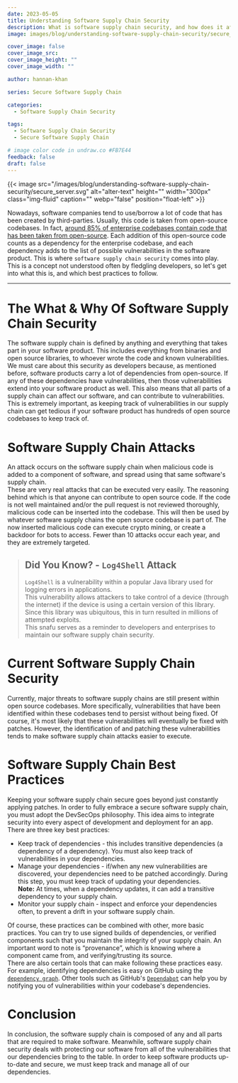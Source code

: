 ```yaml
---
date: 2023-05-05
title: Understanding Software Supply Chain Security
description: What is software supply chain security, and how does it affect your projects?
image: images/blog/understanding-software-supply-chain-security/secure_server.svg

cover_image: false
cover_image_src:
cover_image_height: ""
cover_image_width: ""

author: hannan-khan

series: Secure Software Supply Chain

categories:
  - Software Supply Chain Security

tags:
  - Software Supply Chain Security
  - Secure Software Supply Chain

# image color code in undraw.co #FB7E44
feedback: false
draft: false
---
```


{{< image src="/images/blog/understanding-software-supply-chain-security/secure_server.svg" alt="alter-text" height=""
width="300px" class="img-fluid" caption="" webp="false" position="float-left" >}}

Nowadays, software companies tend to use/borrow a lot of code that has been created by third-parties. Usually, this code
is taken from open-source codebases. In fact,
<a href="https://venturebeat.com/entrepreneur/synopsys-84-of-codebases-contain-an-open-source-vulnerability/" target="_blank">
around 85% of enterprise codebases contain code that has been taken
from open-source</a>. Each addition of this open-source code counts as a dependency for the enterprise codebase, and
each dependency adds to the list of possible vulnerabilities in the software product. This is
where `software supply chain security` comes into play.  
This is a concept not understood often by fledgling developers, so let's get into what this is, and which best practices
to follow.
________________

# The What & Why Of Software Supply Chain Security

The software supply chain is defined by anything and everything that takes part in your software product. This includes
everything from binaries and open source libraries, to whoever wrote the code and known vulnerabilities.  
We must care about this security as developers because, as mentioned before, software products carry a lot of
dependencies from open-source. If any of these dependencies have vulnerabilities, then those vulnerabilities extend into
your software product as well. This also means that all parts of a supply chain can affect our software, and can
contribute to vulnerabilities.  
This is extremely important, as keeping track of vulnerabilities in our supply chain can get tedious if your software
product has hundreds of open source codebases to keep track of.

# Software Supply Chain Attacks

An attack occurs on the software supply chain when malicious code is added to a component of software, and spread using
that same software's supply chain.  
These are very real attacks that can be executed very easily. The reasoning behind which is that anyone can contribute
to open source code. If the code is not well maintained and/or the pull request is not reviewed thoroughly, malicious
code can be inserted into the codebase. This will then be used by whatever software supply chains the open source
codebase is part of.
The now inserted malicious code can execute crypto mining, or create a backdoor for bots to access.
Fewer than 10 attacks occur each year, and they are extremely targeted.

> ## **Did You Know?** - `Log4Shell` Attack
> `Log4Shell` is a vulnerability within a popular Java library used for logging errors in applications.  
> This vulnerability allows attackers to take control of a device (through the internet) if the device is using a
> certain
> version of this library. Since this library was ubiquitous, this in turn resulted in millions of attempted exploits.  
> This snafu serves as a reminder to developers and enterprises to maintain our software supply chain security.

# Current Software Supply Chain Security

Currently, major threats to software supply chains are still present within open source codebases. More specifically,
vulnerabilities that have been identified within these codebases tend to persist without being fixed. Of course, it's
most likely that these vulnerabilities will eventually be fixed with patches. However, the identification of and
patching these vulnerabilities tends to make software supply chain attacks easier to execute.

# Software Supply Chain Best Practices

Keeping your software supply chain secure goes beyond just constantly applying patches. In order to fully embrace a
secure software
supply chain, you must adopt the DevSecOps philosophy. This idea aims to integrate security into every aspect of
development and deployment for an app.  
There are three key best practices:

* Keep track of dependencies - this includes transitive dependencies (a dependency of a dependency). You must also keep
  track of vulnerabilities in your dependencies.
* Manage your dependencies - if/when any new vulnerabilities are discovered, your dependencies need to be patched
  accordingly. During this step, you must keep track of updating your dependencies.  
  **Note:** At times, when a dependency updates,
  it can add a transitive dependency to your supply chain.
* Monitor your supply chain - inspect and enforce your dependencies often, to prevent a drift in your software supply
  chain.

Of course, these practices can be combined with other, more basic practices. You can try to use signed builds of
dependencies, or verified components such that you maintain the integrity of your supply chain. An important word to
note is “provenance”, which is knowing where a component came from, and verifying/trusting its source.  
There are also certain tools that can make following these practices easy. For example, identifying dependencies is easy
on GitHub using
the [`dependency graph`](https://docs.github.com/en/code-security/supply-chain-security/understanding-your-software-supply-chain/about-the-dependency-graph).
Other tools such as GitHub's [`Dependabot`](https://docs.github.com/en/code-security/dependabot) can help you by
notifying you of vulnerabilities within your codebase's dependencies.

# Conclusion

In conclusion, the software supply chain is composed of any and all parts that are required to make software. Meanwhile,
software supply chain security deals with protecting our software from all of the vulnerabilities that our dependencies
bring to the table. In order to keep software products up-to-date and secure, we must keep track and manage all of our
dependencies.
